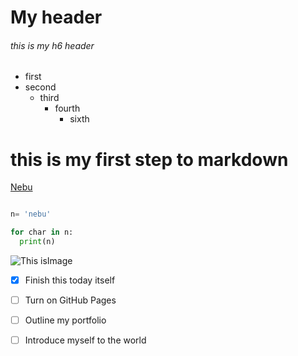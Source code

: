 # My header

###### this is my h6 header

- first
- second
  - third
    - fourth
      - sixth

# this is my first step to markdown

[Nebu](https://www.linkedin.com/in/nebu-placid)

```python

n= 'nebu'

for char in n:
  print(n)

```

![This isImage]([https://en.wikipedia.org/wiki/Kerala#/media/File:Kathakali_BNC.jpg](https://octodex.github.com/images/vinyltocat.png))


- [x] Finish this today itself

- [ ] Turn on GitHub Pages
- [ ] Outline my portfolio
- [ ] Introduce myself to the world
